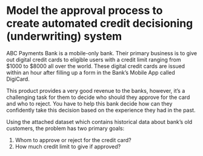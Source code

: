 # Model the approval process to create automated credit decisioning (underwriting) system

ABC Payments Bank is a mobile-only bank. Their primary business is to give out digital credit cards to eligible users with a credit limit ranging from $1000 to $8000 all over the world. These digital credit cards are issued within an hour after filling up a form in the Bank’s Mobile App called DigiCard.

This product provides a very good revenue to the banks, however, it’s a challenging task for them to decide who should they approve for the card and who to reject. You have to help this bank decide how can they confidently take this decision based on the experience they had in the past. 
 
Using the attached dataset which contains historical data about bank’s old customers, the problem has two primary goals: 
1. Whom to approve or reject for the credit card? 
2. How much credit limit to give if approved? 
